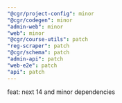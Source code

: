 ```yaml
---
"@cgr/project-config": minor
"@cgr/codegen": minor
"admin-web": minor
"web": minor
"@cgr/course-utils": patch
"reg-scraper": patch
"@cgr/schema": patch
"admin-api": patch
"web-e2e": patch
"api": patch
---
```


feat: next 14 and minor dependencies
